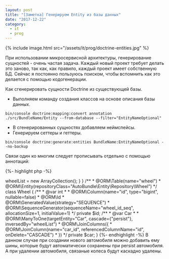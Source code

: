```yaml
---
layout: post
title: "[Заметка] Генерируем Entity из базы данных"
date: "2017-12-22"
category:
  - it
  - prog
---
```

{% include image.html src="/assets/it/prog/doctrine-entities.jpg" %}

При использовании микросервисной архитектуры, генерирование сущностей - очень частая задача. Каждый новый проект требует делать это заново, так как, как правило, каждый проект имеет собственную БД. Сейчас я постоянно пользуюсь поиском, чтобы вспомнить как это делается с помощью кодогенерации.

<!--more-->

Как сгенерировать сущности Doctrine из существующей базы.
- Выполняем команду создания классов на основе описания базы данных.
```
bin/console doctrine:mapping:convert annotation ./src/BundleName/Entity --from-database --filter="EntityNameOptional"
```

- В сгенерированных сущностях добавляем неймспейсы.
- Генерируем сеттеры и геттеры.
```
bin/console doctrine:generate:entities BundleName:EntityNameOptional --no-backup
```

Связи один ко многим следует прописывать отдельно с помощью аннотаций:

{%- highlight php -%}
<?php

namespace AutoBundle\Entity;

use Doctrine\Common\Collections\ArrayCollection;
use Doctrine\Common\Collections\Collection;
use Doctrine\ORM\Mapping as ORM;

/**
 * @ORM\Table(name="car")
 * @ORM\Entity(repositoryClass="AutoBundle\Entity\Repository\Car")
 */
class Car
{
    /**
     * @var int
     *
     * @ORM\Column(name="id", type="bigint", nullable=false)
     * @ORM\Id
     * @ORM\GeneratedValue(strategy="SEQUENCE")
     * @ORM\SequenceGenerator(sequenceName="car_id_seq", allocationSize=1, initialValue=1)
     */
    private $id;

    /**
     * @var Collection
     *
     * @ORM\OneToMany(targetEntity="AutoBundle\Entity\Wheel", mappedBy="car", fetch="LAZY", cascade={"persist", "remove"})
     */
    private $wheelList;

    public function __construct()
    {
        $this->wheelList = new ArrayCollection();
    }
}

/**
 * @ORM\Table(name="wheel")
 * @ORM\Entity(repositoryClass="AutoBundle\Entity\Repository\Wheel")
 */
class Wheel
{
    /**
     * @var int
     *
     * @ORM\Column(name="id", type="bigint", nullable=false)
     * @ORM\Id
     * @ORM\GeneratedValue(strategy="SEQUENCE")
     * @ORM\SequenceGenerator(sequenceName="wheel_id_seq", allocationSize=1, initialValue=1)
     */
    private $id;

    /**
     * @var Car
     *
     * @ORM\ManyToOne(targetEntity="Car", cascade={"persist"}, inversedBy="wheelList")
     * @ORM\JoinColumns({
     *   @ORM\JoinColumn(name="car_id", referencedColumnName="id", onDelete="CASCADE")
     * })
     */
    private $car;
}
{%- endhighlight -%}

В данном случае при создании нового автомобиля можно добавить ему шины, которые будут автоматически сохранены при persist автомобиля. А при удалении автомобиля, связаные колеса будут каскадно удалены.
